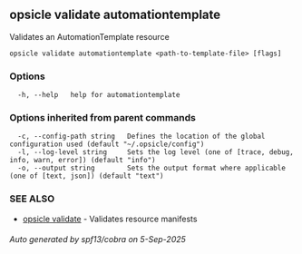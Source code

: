 ## opsicle validate automationtemplate

Validates an AutomationTemplate resource

```
opsicle validate automationtemplate <path-to-template-file> [flags]
```

### Options

```
  -h, --help   help for automationtemplate
```

### Options inherited from parent commands

```
  -c, --config-path string   Defines the location of the global configuration used (default "~/.opsicle/config")
  -l, --log-level string     Sets the log level (one of [trace, debug, info, warn, error]) (default "info")
  -o, --output string        Sets the output format where applicable (one of [text, json]) (default "text")
```

### SEE ALSO

* [opsicle validate](cli/opsicle_validate.md)	 - Validates resource manifests

###### Auto generated by spf13/cobra on 5-Sep-2025
